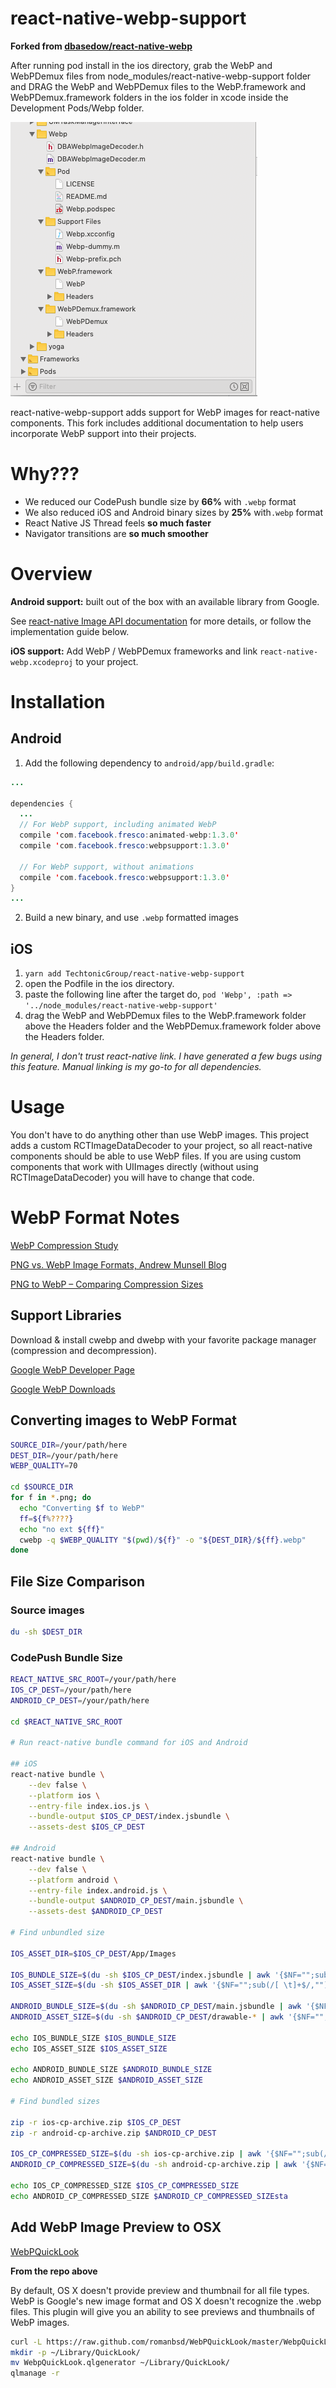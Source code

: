 # react-native-webp-support

**Forked from [dbasedow/react-native-webp](https://github.com/dbasedow/react-native-webp)**

After running pod install in the ios directory, grab the WebP and WebPDemux files from node_modules/react-native-webp-support folder and DRAG the WebP and WebPDemux files to the WebP.framework and WebPDemux.framework folders in the ios folder in xcode inside the Development Pods/Webp folder. 

![](images/readme-img.png)



react-native-webp-support adds support for WebP images for react-native components. This fork includes additional documentation to help users incorporate WebP support into their projects.

# Why???

* We reduced our CodePush bundle size by __66%__ with `.webp` format
* We also reduced iOS and Android binary sizes by __25%__ with`.webp` format
* React Native JS Thread feels __so much faster__
* Navigator transitions are __so much smoother__

# Overview

__Android support:__ built out of the box with an available library from Google.

See [react-native Image API documentation](https://facebook.github.io/react-native/docs/image.html#gif-and-webp-support-on-android) for more details, or follow the implementation guide below.

__iOS support:__ Add WebP / WebPDemux frameworks and link `react-native-webp.xcodeproj` to your project.

# Installation

## Android

1. Add the following dependency to `android/app/build.gradle`:

```java
...

dependencies {
  ...
  // For WebP support, including animated WebP
  compile 'com.facebook.fresco:animated-webp:1.3.0'
  compile 'com.facebook.fresco:webpsupport:1.3.0'

  // For WebP support, without animations
  compile 'com.facebook.fresco:webpsupport:1.3.0'
}
...
```

2. Build a new binary, and use `.webp` formatted images

## iOS

1. `yarn add TechtonicGroup/react-native-webp-support`
2. open the Podfile in the ios directory. 
3. paste the following line after the target <project> do, 
	`pod 'Webp', :path => '../node_modules/react-native-webp-support'`
4. drag the WebP and WebPDemux files to the WebP.framework folder above the Headers folder and the WebPDemux.framework folder above the Headers folder.


*In general, I don't trust react-native link. I have generated a few bugs using this feature. Manual linking is my go-to for all dependencies.*

# Usage

You don't have to do anything other than use WebP images. This project adds a custom RCTImageDataDecoder to your project, so all react-native components should be able to use WebP files. If you are using custom components that work with UIImages directly (without using RCTImageDataDecoder) you will have to change that code.

# WebP Format Notes

[WebP Compression Study](https://developers.google.com/speed/webp/docs/webp_study)

[PNG vs. WebP Image Formats, Andrew Munsell Blog](https://www.andrewmunsell.com/blog/png-vs-webp/)

[PNG to WebP – Comparing Compression Sizes](https://optimus.keycdn.com/support/png-to-webp/)

## Support Libraries

Download & install cwebp and dwebp with your favorite package manager (compression and decompression).

[Google WebP Developer Page](https://developers.google.com/speed/webp/docs/cwebp)

[Google WebP Downloads](https://developers.google.com/speed/webp/download)

## Converting images to WebP Format

```bash
SOURCE_DIR=/your/path/here
DEST_DIR=/your/path/here
WEBP_QUALITY=70

cd $SOURCE_DIR
for f in *.png; do
  echo "Converting $f to WebP"
  ff=${f%????}
  echo "no ext ${ff}"
  cwebp -q $WEBP_QUALITY "$(pwd)/${f}" -o "${DEST_DIR}/${ff}.webp"
done

```

## File Size Comparison

### Source images

```bash
du -sh $DEST_DIR
```

### CodePush Bundle Size

```bash
REACT_NATIVE_SRC_ROOT=/your/path/here
IOS_CP_DEST=/your/path/here
ANDROID_CP_DEST=/your/path/here

cd $REACT_NATIVE_SRC_ROOT

# Run react-native bundle command for iOS and Android

## iOS
react-native bundle \
    --dev false \
    --platform ios \
    --entry-file index.ios.js \
    --bundle-output $IOS_CP_DEST/index.jsbundle \
    --assets-dest $IOS_CP_DEST

## Android
react-native bundle \
    --dev false \
    --platform android \
    --entry-file index.android.js \
    --bundle-output $ANDROID_CP_DEST/main.jsbundle \
    --assets-dest $ANDROID_CP_DEST

# Find unbundled size

IOS_ASSET_DIR=$IOS_CP_DEST/App/Images

IOS_BUNDLE_SIZE=$(du -sh $IOS_CP_DEST/index.jsbundle | awk '{$NF="";sub(/[ \t]+$/,"")}1')
IOS_ASSET_SIZE=$(du -sh $IOS_ASSET_DIR | awk '{$NF="";sub(/[ \t]+$/,"")}1')

ANDROID_BUNDLE_SIZE=$(du -sh $ANDROID_CP_DEST/main.jsbundle | awk '{$NF="";sub(/[ \t]+$/,"")}1')
ANDROID_ASSET_SIZE=$(du -sh $ANDROID_CP_DEST/drawable-* | awk '{$NF="";sub(/[ \t]+$/,"")}1')

echo IOS_BUNDLE_SIZE $IOS_BUNDLE_SIZE
echo IOS_ASSET_SIZE $IOS_ASSET_SIZE

echo ANDROID_BUNDLE_SIZE $ANDROID_BUNDLE_SIZE
echo ANDROID_ASSET_SIZE $ANDROID_ASSET_SIZE

# Find bundled sizes

zip -r ios-cp-archive.zip $IOS_CP_DEST
zip -r android-cp-archive.zip $ANDROID_CP_DEST

IOS_CP_COMPRESSED_SIZE=$(du -sh ios-cp-archive.zip | awk '{$NF="";sub(/[ \t]+$/,"")}1')
ANDROID_CP_COMPRESSED_SIZE=$(du -sh android-cp-archive.zip | awk '{$NF="";sub(/[ \t]+$/,"")}1')

echo IOS_CP_COMPRESSED_SIZE $IOS_CP_COMPRESSED_SIZE
echo ANDROID_CP_COMPRESSED_SIZE $ANDROID_CP_COMPRESSED_SIZEsta
```

## Add WebP Image Preview to OSX

[WebPQuickLook](https://github.com/emin/WebPQuickLook)

**From the repo above**

By default, OS X doesn't provide preview and thumbnail for all file types. WebP is Google's new image format and OS X doesn't recognize the .webp files. This plugin will give you an ability to see previews and thumbnails of WebP images.

```bash
curl -L https://raw.github.com/romanbsd/WebPQuickLook/master/WebpQuickLook.tar.gz | tar -xvz
mkdir -p ~/Library/QuickLook/
mv WebpQuickLook.qlgenerator ~/Library/QuickLook/
qlmanage -r
```

